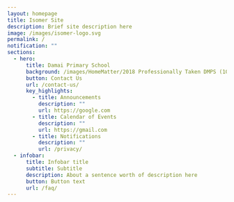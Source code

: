 ```yaml
---
layout: homepage
title: Isomer Site
description: Brief site description here
image: /images/isomer-logo.svg
permalink: /
notification: ""
sections:
  - hero:
      title: Damai Primary School
      background: /images/HomeMatter/2018 Professionally Taken DMPS (101).jpg
      button: Contact Us
      url: /contact-us/
      key_highlights:
        - title: Announcements
          description: ""
          url: https://google.com
        - title: Calendar of Events
          description: ""
          url: https://gmail.com
        - title: Notifications
          description: ""
          url: /privacy/
  - infobar:
      title: Infobar title
      subtitle: Subtitle
      description: About a sentence worth of description here
      button: Button text
      url: /faq/
---
```

